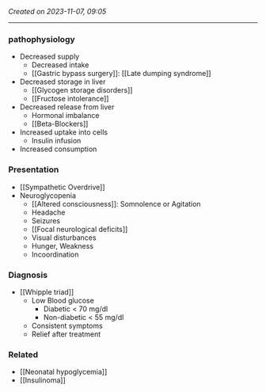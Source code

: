 *Created on 2023-11-07, 09:05* 

---

### pathophysiology
- Decreased supply
	- Decreased intake 
	- [[Gastric bypass surgery]]: [[Late dumping syndrome]] 
- Decreased storage in liver 
	- [[Glycogen storage disorders]] 
	- [[Fructose intolerance]] 
- Decreased release from liver
	- Hormonal imbalance 
	- [[Beta-Blockers]]
- Increased uptake into cells
	- Insulin infusion
- Increased consumption 

### Presentation
- [[Sympathetic Overdrive]] 
- Neuroglycopenia
	- [[Altered consciousness]]: Somnolence or Agitation
	- Headache
	- Seizures
	- [[Focal neurological deficits]] 
	- Visual disturbances
	- Hunger, Weakness
	- Incoordination

### Diagnosis
- [[Whipple triad]] 
	- Low Blood glucose
		- Diabetic < 70 mg/dl
		- Non-diabetic < 55 mg/dl
	- Consistent symptoms 
	- Relief after treatment 

### Related
- [[Neonatal hypoglycemia]] 
- [[Insulinoma]] 